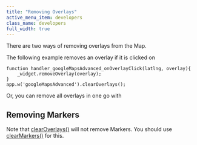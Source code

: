 ```yaml
---
title: "Removing Overlays"
active_menu_item: developers
class_name: developers
full_width: true
---
```



There are two ways of removing overlays from the Map.

The following example removes an overlay if it is clicked on

    function handler_googleMapsAdvanced_onOverlayClick(latlng, overlay){
        _widget.removeOverlay(overlay);
    }
    app.w('googleMapsAdvanced').clearOverlays();
   

Or, you can remove all overlays in one go with

## Removing Markers

Note that [clearOverlays()](/developers/documentation/scripting-apis/client-api/widget-object-functions/advanced-maps/clearoverlays) will not remove Markers. You should use [clearMarkers()](/developers/documentation/scripting-apis/client-api/widget-object-functions/advanced-maps/clearmarkers) for this.

